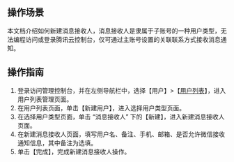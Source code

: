 ## 操作场景
本文档介绍如何新建消息接收人，消息接收人是隶属于子账号的一种用户类型，无法编程访问或登录腾讯云控制台，仅可通过主账号设置的关联联系方式接收消息通知。

## 操作指南
1. 登录访问管理控制台，并在左侧导航栏中，选择【用户】>【[用户列表](https://console.cloud.tencent.com/cam)】，进入用户列表管理页面。
2. 在用户列表页面，单击【新建用户】，进入选择用户类型页面。
3. 在选择用户类型页面，单击 “消息接收人” 下的【新建】，进入新建消息接收人页面。
4. 在新建消息接收人页面，填写用户名、备注、手机、邮箱、是否允许微信接收通知信息，其中备注为选填。
5. 单击【完成】，完成新建消息接收人操作。

